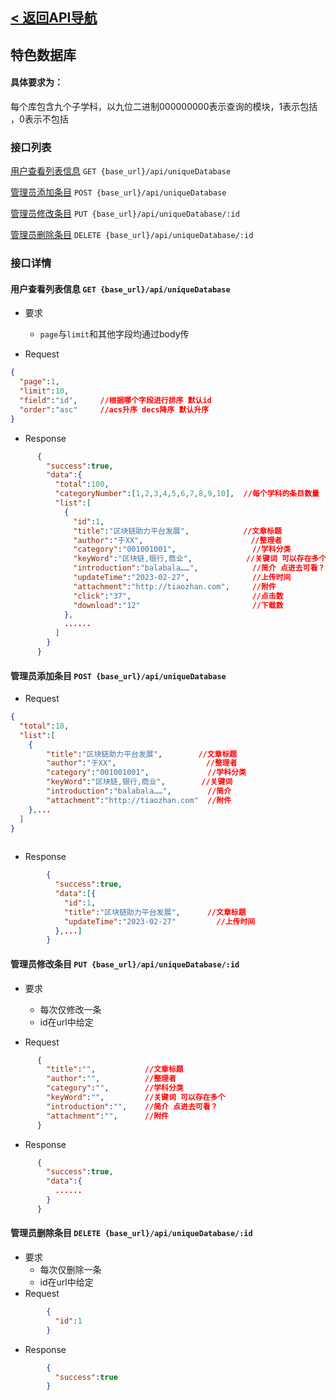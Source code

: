 ## [< 返回API导航](../API.md)
## 特色数据库

#### 具体要求为：

每个库包含九个子学科，以九位二进制000000000表示查询的模块，1表示包括 ，0表示不包括

### 接口列表

[用户查看列表信息](#list) `GET {base_url}/api/uniqueDatabase`

[管理员添加条目](#add) `POST {base_url}/api/uniqueDatabase`

[管理员修改条目](#change) `PUT {base_url}/api/uniqueDatabase/:id`

[管理员删除条目](#delete) `DELETE {base_url}/api/uniqueDatabase/:id`

### 接口详情
<a id="list"></a>


<a id="list"></a>

#### 用户查看列表信息 `GET {base_url}/api/uniqueDatabase`

+ 要求
  + `page`与`limit`和其他字段均通过body传
  
+ Request
```json
{
  "page":1,
  "limit":10,
  "field":"id",     //根据哪个字段进行排序 默认id
  "order":"asc"     //acs升序 decs降序 默认升序
}
```

+ Response
```json
      {
        "success":true,
        "data":{
          "total":100,
          "categoryNumber":[1,2,3,4,5,6,7,8,9,10],  //每个学科的条目数量
          "list":[
            {
              "id":1,
              "title":"区块链助力平台发展",            //文章标题
              "author":"于XX",                        //整理者
              "category":"001001001",                 //学科分类
              "keyWord":"区块链,银行,商业",            //关键词 可以存在多个
              "introduction":"balabala……",            //简介 点进去可看？
              "updateTime":"2023-02-27",              //上传时间
              "attachment":"http://tiaozhan.com",     //附件
              "click":"37",                           //点击数
              "download":"12"                         //下载数
            },
            ......
          ]
        }
      }
```

<a id="add"></a>

#### 管理员添加条目 `POST {base_url}/api/uniqueDatabase`

+ Request
```json
{
  "total":10,
  "list":[
    {
        "title":"区块链助力平台发展",        //文章标题
        "author":"于XX",                    //整理者
        "category":"001001001",             //学科分类
        "keyWord":"区块链,银行,商业",        //关键词
        "introduction":"balabala……",        //简介
        "attachment":"http://tiaozhan.com"  //附件
    },...
  ]
}
      
```
+ Response
```json
        {
          "success":true,
          "data":[{
            "id":1,
            "title":"区块链助力平台发展",      //文章标题
            "updateTime":"2023-02-27"         //上传时间
          },...]
        }
```
<a id="change"></a>

#### 管理员修改条目 `PUT {base_url}/api/uniqueDatabase/:id`

+ 要求
    + 每次仅修改一条
    + id在url中给定

+ Request
```json
      {
        "title":"",           //文章标题
        "author":"",          //整理者
        "category":"",        //学科分类
        "keyWord":"",         //关键词 可以存在多个
        "introduction":"",    //简介 点进去可看？
        "attachment":"",      //附件
      }
```
+ Response 
```json
      {
        "success":true,
        "data":{
          ......
        }
      }
```

<a id="delete"></a>

#### 管理员删除条目 `DELETE {base_url}/api/uniqueDatabase/:id`
+ 要求
    + 每次仅删除一条
    + id在url中给定
+ Request
```json
        {
          "id":1
        }
```

+ Response 
```json 
        {
          "success":true
        }
```
